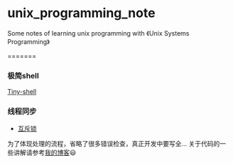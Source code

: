 # unix_programming_note
Some notes of learning unix programming with 《Unix Systems Programming》

=======

### 极简shell

[Tiny-shell](https://github.com/chrisynl/unix_programming_note/tree/master/TinyShell)

### 线程同步

+ [互斥锁](https://github.com/chrisynl/unix_programming_note/tree/master/POXIS_Threads)

为了体现处理的流程，省略了很多错误检查，真正开发中要写全...
关于代码的一些讲解请参考[我的博客](https://www.cnblogs.com/chrisynl/)😃
